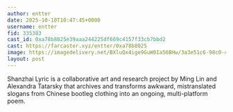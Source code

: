 ```yaml
---
author: entter
date: 2025-10-10T10:47:45+0000
username: entter
fid: 335383
cast_id: 0xa78b8025e39aaa244225df669c4157f33cb7bbd2
cast: https://farcaster.xyz/entter/0xa78b8025
image: https://imagedelivery.net/BXluQx4ige9GuW0Ia56BHw/3a3e51c6-98c0-40f5-85f3-15895e265800/original
layout: post
---
```

Shanzhai Lyric is a collaborative art and research project by Ming Lin and Alexandra Tatarsky that archives and transforms awkward, mistranslated slogans from Chinese bootleg clothing into an ongoing, multi-platform poem.  

<img src='https://imagedelivery.net/BXluQx4ige9GuW0Ia56BHw/3a3e51c6-98c0-40f5-85f3-15895e265800/original' alt='' referrerpolicy='no-referrer'/>